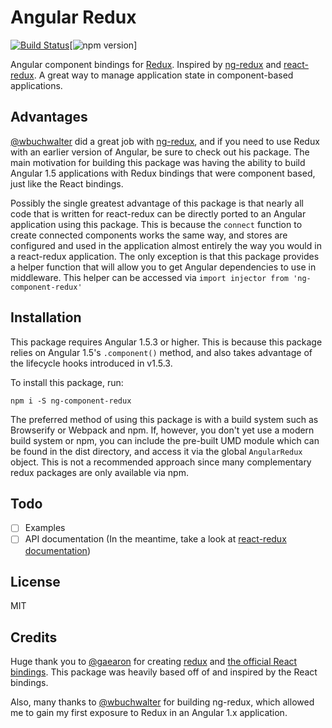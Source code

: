 Angular Redux
=========================

[![Build Status](https://travis-ci.org/bcarroll22/ng-component-redux.svg?branch=master)](https://travis-ci.org/bcarroll22/ng-component-redux)[![npm version](https://img.shields.io/npm/v/ng-component-redux.svg?style=flat-square)]

Angular component bindings for [Redux](https://github.com/reactjs/redux).
Inspired by [ng-redux](https://github.com/angular-redux/ng-redux) and [react-redux](https://github.com/reactjs/react-redux). A great way to manage application state in component-based applications.

## Advantages
[@wbuchwalter](https://github.com/wbuchwalter) did a great job with [ng-redux](https://github.com/angular-redux/ng-redux), and if you need to use Redux with an earlier version of Angular, be sure to check out his package. The main motivation for building this package was having the ability to build Angular 1.5 applications with Redux bindings that were component based, just like the React bindings.

Possibly the single greatest advantage of this package is that nearly all code that is written for react-redux can be directly ported to an Angular application using this package. This is because the `connect` function to create connected components works the same way, and stores are configured and used in the application almost entirely the way you would in a react-redux application.
The only exception is that this package provides a helper function that will allow you to get Angular dependencies to use in middleware. This helper can be accessed via `import injector from 'ng-component-redux'`

## Installation

This package requires Angular 1.5.3 or higher. This is because this package relies on Angular 1.5's `.component()` method, and also takes advantage of the lifecycle hooks introduced in v1.5.3.

To install this package, run:
```
npm i -S ng-component-redux
```
The preferred method of using this package is with a build system such as Browserify or Webpack and npm. If, however, you don't yet use a modern build system or npm, you can include the pre-built UMD module which can be found in the dist directory, and access it via the global `AngularRedux` object. This is not a recommended approach since many complementary redux packages are only available via npm.

## Todo
- [ ] Examples
- [ ] API documentation (In the meantime, take a look at [react-redux documentation](https://github.com/reactjs/react-redux/tree/master/docs))

## License
MIT

## Credits
Huge thank you to [@gaearon](https://github.com/gaearon/) for creating [redux](https://github.com/reactjs/redux) and [the official React bindings](https://github.com/reactjs/react-redux). This package was heavily based off of and inspired by the React bindings.

Also, many thanks to [@wbuchwalter](https://github.com/wbuchwalter) for building ng-redux, which allowed me to gain my first exposure to Redux in an Angular 1.x application.
